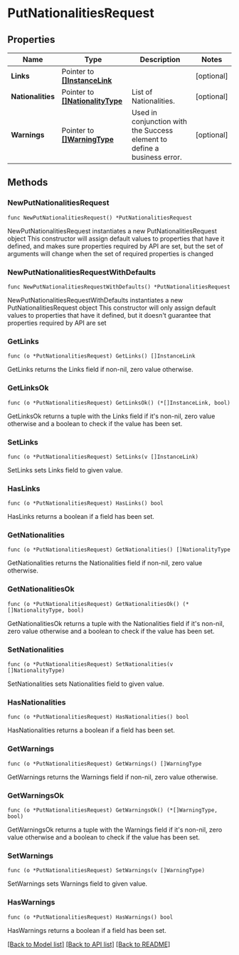 # PutNationalitiesRequest

## Properties

Name | Type | Description | Notes
------------ | ------------- | ------------- | -------------
**Links** | Pointer to [**[]InstanceLink**](InstanceLink.md) |  | [optional] 
**Nationalities** | Pointer to [**[]NationalityType**](NationalityType.md) | List of Nationalities. | [optional] 
**Warnings** | Pointer to [**[]WarningType**](WarningType.md) | Used in conjunction with the Success element to define a business error. | [optional] 

## Methods

### NewPutNationalitiesRequest

`func NewPutNationalitiesRequest() *PutNationalitiesRequest`

NewPutNationalitiesRequest instantiates a new PutNationalitiesRequest object
This constructor will assign default values to properties that have it defined,
and makes sure properties required by API are set, but the set of arguments
will change when the set of required properties is changed

### NewPutNationalitiesRequestWithDefaults

`func NewPutNationalitiesRequestWithDefaults() *PutNationalitiesRequest`

NewPutNationalitiesRequestWithDefaults instantiates a new PutNationalitiesRequest object
This constructor will only assign default values to properties that have it defined,
but it doesn't guarantee that properties required by API are set

### GetLinks

`func (o *PutNationalitiesRequest) GetLinks() []InstanceLink`

GetLinks returns the Links field if non-nil, zero value otherwise.

### GetLinksOk

`func (o *PutNationalitiesRequest) GetLinksOk() (*[]InstanceLink, bool)`

GetLinksOk returns a tuple with the Links field if it's non-nil, zero value otherwise
and a boolean to check if the value has been set.

### SetLinks

`func (o *PutNationalitiesRequest) SetLinks(v []InstanceLink)`

SetLinks sets Links field to given value.

### HasLinks

`func (o *PutNationalitiesRequest) HasLinks() bool`

HasLinks returns a boolean if a field has been set.

### GetNationalities

`func (o *PutNationalitiesRequest) GetNationalities() []NationalityType`

GetNationalities returns the Nationalities field if non-nil, zero value otherwise.

### GetNationalitiesOk

`func (o *PutNationalitiesRequest) GetNationalitiesOk() (*[]NationalityType, bool)`

GetNationalitiesOk returns a tuple with the Nationalities field if it's non-nil, zero value otherwise
and a boolean to check if the value has been set.

### SetNationalities

`func (o *PutNationalitiesRequest) SetNationalities(v []NationalityType)`

SetNationalities sets Nationalities field to given value.

### HasNationalities

`func (o *PutNationalitiesRequest) HasNationalities() bool`

HasNationalities returns a boolean if a field has been set.

### GetWarnings

`func (o *PutNationalitiesRequest) GetWarnings() []WarningType`

GetWarnings returns the Warnings field if non-nil, zero value otherwise.

### GetWarningsOk

`func (o *PutNationalitiesRequest) GetWarningsOk() (*[]WarningType, bool)`

GetWarningsOk returns a tuple with the Warnings field if it's non-nil, zero value otherwise
and a boolean to check if the value has been set.

### SetWarnings

`func (o *PutNationalitiesRequest) SetWarnings(v []WarningType)`

SetWarnings sets Warnings field to given value.

### HasWarnings

`func (o *PutNationalitiesRequest) HasWarnings() bool`

HasWarnings returns a boolean if a field has been set.


[[Back to Model list]](../README.md#documentation-for-models) [[Back to API list]](../README.md#documentation-for-api-endpoints) [[Back to README]](../README.md)


